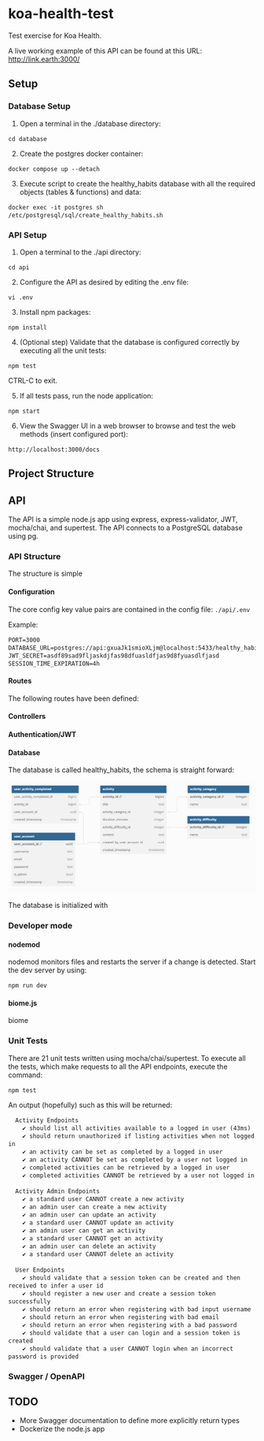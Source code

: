 # koa-health-test
Test exercise for Koa Health.

A live working example of this API can be found at this URL:
http://link.earth:3000/

## Setup

### Database Setup

1. Open a terminal in the ./database directory:
```
cd database
```

2. Create the postgres docker container:
```
docker compose up --detach
```

3. Execute script to create the healthy_habits database with all the required objects (tables & functions) and data:
```
docker exec -it postgres sh /etc/postgresql/sql/create_healthy_habits.sh
```

### API Setup

1. Open a terminal to the ./api directory:
```
cd api
```

2. Configure the API as desired by editing the .env file:
```
vi .env
```

3. Install npm packages:
```
npm install
```

4. (Optional step) Validate that the database is configured correctly by executing all the unit tests:
```
npm test
```
CTRL-C to exit.

5. If all tests pass, run the node application:
```
npm start
```

6. View the Swagger UI in a web browser to browse and test the web methods (insert configured port):
```
http://localhost:3000/docs
```

## Project Structure

## API

The API is a simple node.js app using express, express-validator, JWT, mocha/chai, and supertest.  The API connects to a PostgreSQL database using pg.

### API Structure

The structure is simple

#### Configuration

The core config key value pairs are contained in the config file: 
`./api/.env`

Example:
```
PORT=3000
DATABASE_URL=postgres://api:gxuaJk1smioXLjm@localhost:5433/healthy_habits
JWT_SECRET=asdf89sad9fljaskdjfas98dfuasldfjas9d8fyuasdlfjasd
SESSION_TIME_EXPIRATION=4h
```

#### Routes

The following routes have been defined:


#### Controllers

#### Authentication/JWT

#### Database

The database is called healthy_habits, the schema is straight forward:

![Database Diagram](database_diagram.png)

The database is initialized with 

### Developer mode

#### nodemod
nodemod monitors files and restarts the server if a change is detected.  Start the dev server by using:

```
npm run dev
```

#### biome.js
biome 

### Unit Tests
There are 21 unit tests written using mocha/chai/supertest.  To execute all the tests, which make requests to all the API endpoints, execute the command:

```
npm test
```

An output (hopefully) such as this will be returned:
```
  Activity Endpoints
    ✔ should list all activities available to a logged in user (43ms)
    ✔ should return unauthorized if listing activities when not logged in
    ✔ an activity can be set as completed by a logged in user
    ✔ an activity CANNOT be set as completed by a user not logged in
    ✔ completed activities can be retrieved by a logged in user
    ✔ completed activities CANNOT be retrieved by a user not logged in

  Activity Admin Endpoints
    ✔ a standard user CANNOT create a new activity
    ✔ an admin user can create a new activity
    ✔ an admin user can update an activity
    ✔ a standard user CANNOT update an activity
    ✔ an admin user can get an activity
    ✔ a standard user CANNOT get an activity
    ✔ an admin user can delete an activity
    ✔ a standard user CANNOT delete an activity

  User Endpoints
    ✔ should validate that a session token can be created and then received to infer a user id
    ✔ should register a new user and create a session token successfully
    ✔ should return an error when registering with bad input username
    ✔ should return an error when registering with bad email
    ✔ should return an error when registering with a bad password
    ✔ should validate that a user can login and a session token is created
    ✔ should validate that a user CANNOT login when an incorrect password is provided
```
### Swagger / OpenAPI


## TODO
- More Swagger documentation to define more explicitly return types
- Dockerize the node.js app

